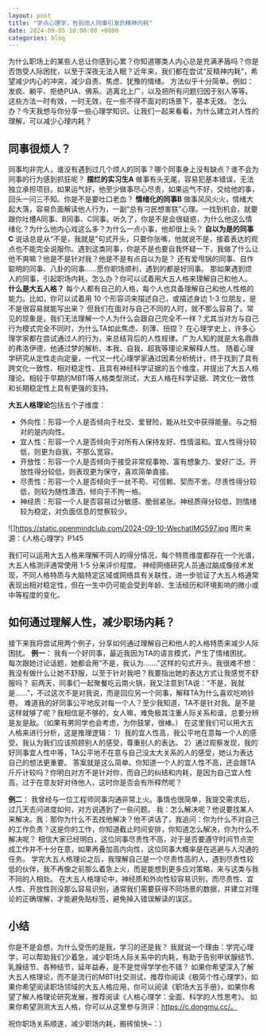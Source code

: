 ```yaml
---
layout: post
title: "学点心理学，告别烦人同事引发的精神内耗"
date: 2024-09-05 10:00:00 +0800
categories: blog
---
```



为什么职场上的某些人总让你感到心累？你知道哪类人内心总是充满矛盾吗？你是否饱受人际困扰，以至于深夜无法入眠？近年来，我们都在尝试“反精神内耗”，希望减少内心的冲突，减少自责、焦虑、犹豫的情绪。
方法似乎十分简单。例如：发疯、躺平、拒绝PUA、佛系、逃离北上广，以及把所有问题归因于别人等等。这些方法一时有效，一时无效，在一些不得不面对的场景下，基本无效。
怎么办？今天我想与你分享一些心理学知识。让我们一起来看看，为什么建立对人性的理解，可以减少心理内耗？

## 同事很烦人？

同事均非完人，谁没有遇到过几个烦人的同事？哪个同事身上没有缺点？谁不会为同事的行为感到抓狂呢？
**摆烂的实习生A**
做事有头无尾，容易犯基本错误，无法独立承担项目。如果运气好，他至少做事尽心尽责，如果运气不好，交给他的事，回头一问三不知。你是不是要吐口老血？
**情绪化的同事B**
做事风风火火，情绪大起大落，容易负面解读他人行为，一副“总有刁民想害朕”心理。一找到机会，就要跟你吐槽A同事、B同事、C同事。听久了，你是不是会很疑惑，为什么他这么情绪化？为什么他内心戏这么多？为什么一点小事，他却很上头？
**自以为是的同事C**
说话总是从“不是，我就是”句式开头，只要你张嘴，他就说不是，接着表达的观点也不能完全说服你。遇到这类同事，你是不是也要自我怀疑一下，我做了什么让他不爽嘛？他是不是针对我？他是不是有点自以为是？
还有爱甩锅的同事、自作聪明的同事、八卦的同事......愿你职场顺利，遇到的都是好同事。
那如果遇到烦人的同事，引起职场内耗，怎么办？你可以试着用大五人格来理解自己和他人。
**什么是大五人格？**
每个人都有自己的人格，每个人也具备理解自己和他人性格的能力。比如，你可以试着用 10 个形容词来描述自己，或描述身边 1-3 位朋友，是不是很容易就能写出来？
但我们在面对与自己不同的人时，就不那么容易了。常见的现象是，我们无法理解一个人为什么会跟自己完全不一样？尤其当对方与自己行为模式完全不同时，为什么TA如此焦虑、刻薄、扭捏？
在心理学史上，许多心理学家都在尝试通过人的行为，来总结背后的人性规律。广为人知的就是大名鼎鼎的弗洛伊德，他通过梦的解析、本我、自我、超我等理论来解释人性。
随着心理学研究从定性走向定量，一代又一代心理学家通过因素分析统计，终于找到了具有跨文化一致性、相对稳定性、且具有神经科学证据的五个维度，并提出了大五人格理论。相较于早期的MBTI等人格类型测试，大五人格在科学证据、跨文化一致性和长期稳定性上具有更强的支持。

**大五人格理论**包括五个子维度：
* 外向性：形容一个人是否倾向于社交、爱冒险，能从社交中获得能量。与之相对的是内向性。
* 宜人性：形容一个人是否倾向于对所有人保持友好、性情温和。宜人性得分较低，则更为自我，不那么宽容。
* 开放性：形容一个人是否倾向于接受非常规事物、富有想象力、爱好广泛。开放性得分较低，则表现更为保守，喜欢简单直接。
* 尽责性：形容一个人是否倾向于一丝不苟、可信赖、契而不舍。尽责性得分较低，则较为随性潇洒，倾向于不拘一格。
* 神经质：形容一个人是否容易过分敏感、脆弱紧张。神经质得分较低，则情绪较为稳定，对负面信息的觉察较少。

![]<https://static.openmindclub.com/2024-09-10-WechatIMG597.jpg>
图片来源：《人格心理学》P145

我们可以运用大五人格来理解不同人的得分情况，每个特质维度都存在一个光谱，大五人格测评通常使用 1-5 分来评价程度。
神经网络研究人员通过脑成像技术发现，不同人格特质与大脑特定区域或网络具有关联性，进一步验证了大五人格通常表现出相对稳定性，但在一生中仍可能会受到年龄、生活经历和环境影响的微小或中等程度的变化。

## 如何通过理解人性，减少职场内耗？

接下来我将尝试用两个例子，分享如何通过理解自己和他人的人格特质来减少人际困扰。
**例一**：
我有一个好同事，最近我因为TA的语言模式，产生了情绪困扰。
每次跟她讨论话题，她都会用“不是，我认为…….”这样的句式开头。我很难不想：我没有做什么让她不舒服，以至于针对我吧？我要指出她的表达方式让我感觉不舒服吗？
前两天，同事们一起聚餐吃云南火锅，我又注意到TA说：“不是，我就是......”，不过这次不是对我说，而是回应另一个同事，解释TA为什么喜欢吃响铃卷。
难道我的好同事公平地反对每一个人？至少我知道，TA不是针对我。是不是这样就够了呢？我相信是不够的，女人嘛，难免极其注重人际关系和谐，总要分辨是友是敌。（如果有男同学也会考虑，为你鼓掌，很棒。）
在这里我们可以用大五人格来进行分析，这是推理逻辑：
1）我的宜人性高，我公平地在意每一个人的感受。我认为我们应该照顾别人的感受，尊重别人的表达。
2）通过观察发现，我的好同事宜人性中等，TA公平地不在意与自己没太大关系的人的感受，她认为表达自己的想法更重要。
答案就是这么简单。你知道一个人的宜人性不高，还会跟TA斤斤计较吗？你明白对方不是针对你，而自己的纠结和内耗，是因为自己宜人性高，过于在意友好对待他人，这时你是否会有所释然呢？

**例二**：
我曾经与一位工程师同事沟通非常上火。事情也很简单，我提交需求后，过几天去问进度如何，对方说遇到了一些问题。
我：怎么解决呢？他说要找某人来解决。我：那你为什么不去找他解决？他不讲话了，我追问：你为什么不对自己的工作负责？这是你的工作，你知道截止时间安排，你知道怎么解决，你为什么不解决呢？
相信大家已经明白，这位同事尽责性不高，对于是否要遵守时间节点完成工作并不十分在意，如果再叠加高内向性，这位同事大概率是在逃避与人沟通的任务。
学完大五人格理论之后，我理解自己是一个尽责性高的人，遇到尽责性较低的伙伴，我不再像之前那么着急上火，而是能想到更多应对策略，来与这类与我不同的人相处。
在大五人格理论中，神经质和外向性较容易识别，而尽责性、宜人性、开放性则没那么容易识别，通常我们需要获得不同场景的数据，并建立对理论的正确理解，才能避免贴标签，避免掉入错误解读的误区。

## 小结

你是不是会想，为什么受伤的是我，学习的还是我？
我就说一个理由：学完心理学，可以帮助我们少着急，减少职场人际关系中的内耗，有助于告别甲状腺结节、乳腺结节、各种结节，延年益寿，是不是觉得学学也不错？
如果你希望深入了解大五人格理论，而不是流行的MBTI社交测试，推荐你阅读《极简个性心理学》，如果你希望阅读职场领域的大五人格应用，你可以阅读《职场大五手册》，如果你希望了解人格理论研究发展，推荐阅读《人格心理学：全面、科学的人性思考》。
如果你希望测测大五人格，你可以从这里参与测评：https://c.dongmu.cc/。

祝你职场关系顺遂，减少职场内耗，搬砖愉快~：）
